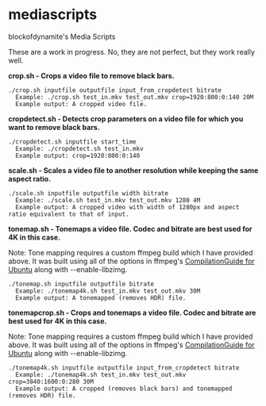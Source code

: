 # mediascripts
blockofdynamite's Media Scripts

These are a work in progress. No, they are not perfect, but they work really well.

**crop.sh - Crops a video file to remove black bars.**
```
./crop.sh inputfile outputfile input_from_cropdetect bitrate
  Example: ./crop.sh test_in.mkv test_out.mkv crop=1920:800:0:140 20M
  Example output: A cropped video file.
```

**cropdetect.sh - Detects crop parameters on a video file for which you want to remove black bars.**
```
./cropdetect.sh inputfile start_time
  Example: ./cropdetect.sh test_in.mkv
  Example output: crop=1920:800:0:140
```

**scale.sh - Scales a video file to another resolution while keeping the same aspect ratio.**
```
./scale.sh inputfile outputfile width bitrate
  Example: ./scale.sh test_in.mkv test_out.mkv 1280 4M
  Example output: A cropped video with width of 1280px and aspect ratio equivalent to that of input.
```

**tonemap.sh - Tonemaps a video file. Codec and bitrate are best used for 4K in this case.**

Note: Tone mapping requires a custom ffmpeg build which I have provided above. It was built using all of the options in ffmpeg's [CompilationGuide for Ubuntu](https://trac.ffmpeg.org/wiki/CompilationGuide/Ubuntu) along with --enable-libzimg.
```
./tonemap.sh inputfile outputfile bitrate
  Example: ./tonemap4k.sh test_in.mkv test_out.mkv 30M
  Example output: A tonemapped (removes HDR) file.
```

**tonemapcrop.sh - Crops and tonemaps a video file. Codec and bitrate are best used for 4K in this case.**

Note: Tone mapping requires a custom ffmpeg build which I have provided above. It was built using all of the options in ffmpeg's [CompilationGuide for Ubuntu](https://trac.ffmpeg.org/wiki/CompilationGuide/Ubuntu) along with --enable-libzimg.
```
./tonemap4k.sh inputfile outputfile input_from_cropdetect bitrate
  Example: ./tonemap4k.sh test_in.mkv test_out.mkv crop=3840:1600:0:280 30M
  Example output: A cropped (removes black bars) and tonemapped (removes HDR) file.
```
